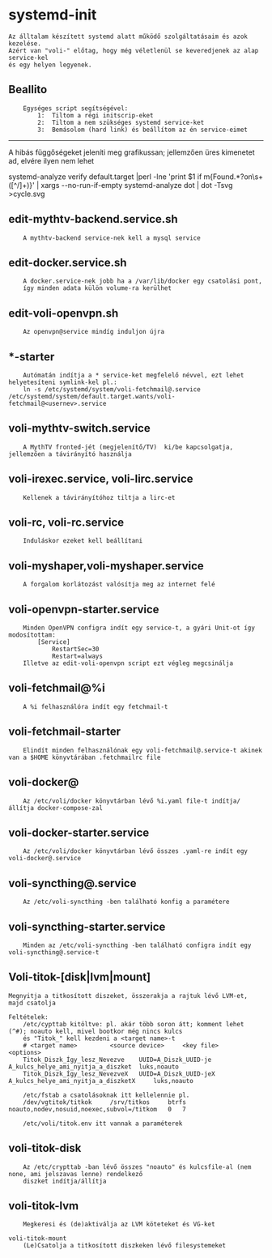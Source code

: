 # systemd-init
	Az álltalam készített systemd alatt működő szolgáltatásaim és azok kezelése.
	Azért van "voli-" előtag, hogy még véletlenül se keveredjenek az alap service-kel 
	és egy helyen legyenek.

##	Beallito
		Egységes script segítségével: 
		    1:	Tiltom a régi initscrip-eket
		    2:	Tiltom a nem szükséges systemd service-ket
		    3:	Bemásolom (hard link) és beállítom az én service-eimet


---------------------------
A hibás függőségeket jeleníti meg grafikussan; jellemzően üres kimenetet ad, elvére ilyen nem lehet

systemd-analyze verify default.target |perl -lne 'print $1 if m{Found.*?on\s+([^/]+)}' | xargs --no-run-if-empty systemd-analyze dot | dot -Tsvg >cycle.svg


##	edit-mythtv-backend.service.sh
		A mythtv-backend service-nek kell a mysql service

##	edit-docker.service.sh
		A docker.service-nek jobb ha a /var/lib/docker egy csatolási pont,
		így minden adata külön volume-ra kerülhet

##	edit-voli-openvpn.sh
		Az openvpn@service mindíg induljon újra

##	*-starter
		Autómatán indítja a * service-ket megfelelő névvel, ezt lehet helyetesíteni symlink-kel pl.:
		ln -s /etc/systemd/system/voli-fetchmail@.service /etc/systemd/system/default.target.wants/voli-fetchmail@<usernev>.service


##	voli-mythtv-switch.service
		A MythTV fronted-jét (megjelenítő/TV)  ki/be kapcsolgatja, jellemzően a távirányító használja

##	voli-irexec.service, voli-lirc.service
		Kellenek a távirányítóhoz tiltja a lirc-et

##	voli-rc, voli-rc.service
		Induláskor ezeket kell beállítani

##	voli-myshaper,voli-myshaper.service
		A forgalom korlátozást valósítja meg az internet felé

##	voli-openvpn-starter.service
		Minden OpenVPN configra indít egy service-t, a gyári Unit-ot így modosítottam:
			[Service]
			    RestartSec=30
			    Restart=always
		Illetve az edit-voli-openvpn script ezt végleg megcsinálja

##	voli-fetchmail@%i
		A %i felhasználóra indít egy fetchmail-t
##	voli-fetchmail-starter
		Elindít minden felhasználónak egy voli-fetchmail@.service-t akinek van a $HOME könyvtárában .fetchmailrc file

##	voli-docker@
		Az /etc/voli/docker könyvtárban lévő %i.yaml file-t indítja/állítja docker-compose-zal
##	voli-docker-starter.service
		Az /etc/voli/docker könyvtárban lévő összes .yaml-re indít egy voli-docker@.service


##	voli-syncthing@.service
		Az /etc/voli-syncthing -ben található konfig a paramétere
##	voli-syncthing-starter.service
		Minden az /etc/voli-syncthing -ben található configra indít egy voli-syncthing@.service-t


##	Voli-titok-[disk|lvm|mount] 

	Megnyitja a titkosított diszeket, összerakja a rajtuk lévő LVM-et, majd csatolja

	Feltételek:
	    /etc/cypttab kitöltve: pl. akár több soron átt; komment lehet (^#); noauto kell, mivel bootkor még nincs kulcs
		és "Titok_" kell kezdeni a <target name>-t
		# <target name>			<source device>		<key file>				<options>
		Titok_Diszk_Így_lesz_Nevezve 	UUID=A_Diszk_UUID-je 	A_kulcs_helye_ami_nyitja_a_diszket 	luks,noauto
		Titok_Diszk_Így_lesz_NevezveX 	UUID=A_Diszk_UUID-jeX 	A_kulcs_helye_ami_nyitja_a_diszketX 	luks,noauto

	    /etc/fstab a csatolásoknak itt kellelennie pl.
		/dev/vgtitok/titkok 	/srv/titkos 	btrfs 	noauto,nodev,nosuid,noexec,subvol=/titkom 	0 	7

	    /etc/voli/titok.env itt vannak a paraméterek

##	voli-titok-disk
	    Az /etc/crypttab -ban lévő összes "noauto" és kulcsfile-al (nem none, ami jelszavas lenne) rendelkező
	    diszket indítja/állítja

##	voli-titok-lvm
	    Megkeresi és (de)aktiválja az LVM köteteket és VG-ket

	voli-titok-mount
	    (Le)Csatolja a titkosított diszkeken lévő filesystemeket




